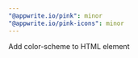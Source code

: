 ```yaml
---
"@appwrite.io/pink": minor
"@appwrite.io/pink-icons": minor
---
```


Add color-scheme to HTML element
